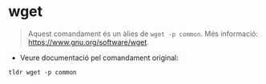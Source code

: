 # wget

> Aquest comandament és un àlies de `wget -p common`.
> Més informació: <https://www.gnu.org/software/wget>.

- Veure documentació pel comandament original:

`tldr wget -p common`

